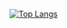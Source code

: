 [![Top Langs](https://github-readme-stats.vercel.app/api/top-langs/?username=ibodev1&layout=compact)](https://github.com/ibodev1/)
